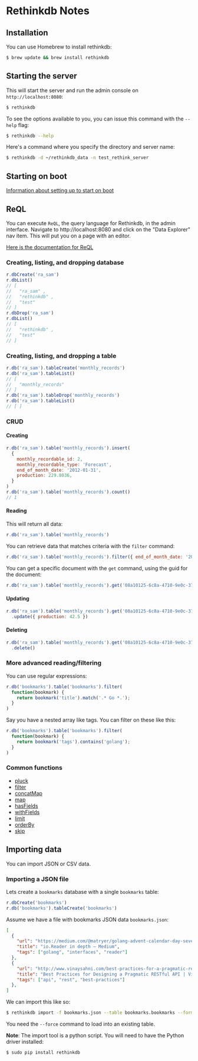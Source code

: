 # Rethinkdb Notes

## Installation

You can use Homebrew to install rethinkdb:

```bash
$ brew update && brew install rethinkdb
```

## Starting the server

This will start the server and run the admin console on `http://localhost:8080`:

```bash
$ rethinkdb
```

To see the options available to you, you can issue this command with the `--help` flag:

```bash
$ rethinkdb --help
```

Here's a command where you specify the directory and server name:

```bash
$ rethinkdb -d ~/rethinkdb_data -n test_rethink_server
```

## Starting on boot

[Information about setting up to start on boot](/Library/LaunchDaemons/com.rethinkdb.server.plist)

## ReQL 

You can execute `ReQL`, the query language for Rethinkdb, in the admin interface.  Navigate to http://localhost:8080 and click on the "Data Explorer" nav item.  This will put you on a page with an editor.

[Here is the documentation for ReQL](https://www.rethinkdb.com/api/javascript/)

### Creating, listing, and dropping database

```javascript
r.dbCreate('ra_sam')
r.dbList()
// [
//   "ra_sam" ,
//   "rethinkdb" ,
//   "test"
// ]
r.dbDrop('ra_sam')
r.dbList()
// [
//   "rethinkdb" ,
//   "test"
// ]
```

### Creating, listing, and dropping a table

```javascript
r.db('ra_sam').tableCreate('monthly_records')
r.db('ra_sam').tableList()
// [
//   "monthly_records"
// ]
r.db('ra_sam').tableDrop('monthly_records')
r.db('ra_sam').tableList()
// [ ]
```

### CRUD

#### Creating 

```javascript
r.db('ra_sam').table('monthly_records').insert(
  { 
    monthly_recordable_id: 2, 
    monthly_recordable_type: 'Forecast', 
    end_of_month_date: '2012-01-31', 
    production: 229.8036, 
  }
)
r.db('ra_sam').table('monthly_records').count()
// 1
```

#### Reading

This will return all data:

```javascript
r.db('ra_sam').table('monthly_records')
```

You can retrieve data that matches criteria with the `filter` command:

```javascript
r.db('ra_sam').table('monthly_records').filter({ end_of_month_date: '2012-01-31' })
```

You can get a specific document with the `get` command, using the guid for the document:

```javascript
r.db('ra_sam').table('monthly_records').get('08a10125-6c8a-4710-9e0c-37dacd804034')
```

#### Updating

```javascript
r.db('ra_sam').table('monthly_records').get('08a10125-6c8a-4710-9e0c-37dacd804034')
  .update({ production: 42.5 })
```

#### Deleting

```javascript
r.db('ra_sam').table('monthly_records').get('08a10125-6c8a-4710-9e0c-37dacd804034')
  .delete()
```

### More advanced reading/filtering

You can use regular expressions:

```javascript
r.db('bookmarks').table('bookmarks').filter(
  function(bookmark) { 
    return bookmark('title').match('.* Go *.');
  }
)
```

Say you have a nested array like tags.  You can filter on these like this:

```javascript
r.db('bookmarks').table('bookmarks').filter(
  function(bookmark) { 
    return bookmark('tags').contains('golang');
  }
)
```

### Common functions

* [pluck](https://www.rethinkdb.com/api/ruby/pluck/)
* [filter](https://www.rethinkdb.com/api/ruby/filter/)
* [concatMap](https://www.rethinkdb.com/api/ruby/concat_map/)
* [map](https://www.rethinkdb.com/api/ruby/map/)
* [hasFields](https://www.rethinkdb.com/api/ruby/has_fields/)
* [withFields](https://www.rethinkdb.com/api/ruby/with_fields/)
* [limit](https://www.rethinkdb.com/api/ruby/limit/)
* [orderBy](https://www.rethinkdb.com/api/ruby/order_by/)
* [skip](https://www.rethinkdb.com/api/ruby/skip/)

## Importing data

You can import JSON or CSV data.

### Importing a JSON file

Lets create a `bookmarks` database with a single `bookmarks` table:

```javascript
r.dbCreate('bookmarks')
r.db('bookmarks').tableCreate('bookmarks')
```

Assume we have a file with bookmarks JSON data `bookmarks.json`:

```json
[
  {
    "url": "https://medium.com/@matryer/golang-advent-calendar-day-seventeen-io-reader-in-depth-6f744bb4320b#.x4ucxwf6e",
    "title": "io.Reader in depth — Medium",
    "tags": ["golang", "interfaces", "reader"]
  },
  {
    "url": "http://www.vinaysahni.com/best-practices-for-a-pragmatic-restful-api",
    "title": "Best Practices for Designing a Pragmatic RESTful API | Vinay Sahni",
    "tags": ["api", "rest", "best-practices"]
  },
]
```

We can import this like so:

```bash
$ rethinkdb import -f bookmarks.json --table bookmarks.bookmarks --format json --force
```

You need the `--force` command to load into an existing table.

**Note**: The import tool is a python script.  You will need to have the Python driver installed:

```bash
$ sudo pip install rethinkdb
```

